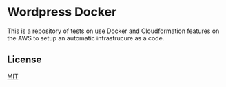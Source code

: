 
# Wordpress Docker

This is a repository of tests on use Docker and Cloudformation features on the AWS to setup an automatic infrastrucure as a code.


## License

[MIT](https://choosealicense.com/licenses/mit/)

